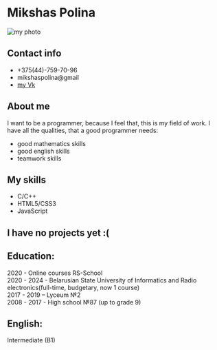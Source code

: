 # Mikshas Polina

![my photo](https://sun9-22.userapi.com/S5JxldyRqyvaojC5TN-ZXK3IIyD16RehfR5GQQ/n4Lf8-kTB4Q.jpg)

## Contact info

- +375(44)-759-70-96
- mikshaspolina@gmail
- [my Vk](https://vk.com/mikshaspolya)

## About me

I want to be a programmer, because I feel that, this is my field of work. I have all the qualities, that a good programmer needs:

- good mathematics skills
- good english skills
- teamwork skills

## My skills

- C/C++
- HTML5/CSS3
- JavaScript

## I have no projects yet :(

## Education:

2020 - Online courses RS-School \
2020 - 2024 - Belarusian State University of Informatics and Radio electronics(full-time, budgetary, now 1 course)\
2017 - 2019 – Lyceum №2\
2008 - 2017 - High school №87 (up to grade 9)

## English:

Intermediate (B1)
